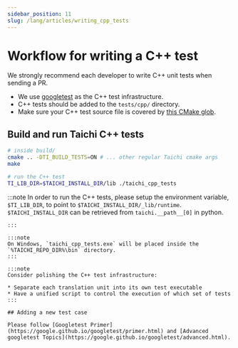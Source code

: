 ```yaml
---
sidebar_position: 11
slug: /lang/articles/writing_cpp_tests
---
```

# Workflow for writing a C++ test

We strongly recommend each developer to write C++ unit tests when sending a PR.

- We use [googletest](https://github.com/google/googletest) as the C++
  test infrastructure.
- C++ tests should be added to the `tests/cpp/` directory.
- Make sure your C++ test source file is covered by [this CMake glob](https://github.com/taichi-dev/taichi/blob/fb4741421ca79e971852464ffdf0ff066e667c92/cmake/TaichiTests.cmake#L13-L23).

## Build and run Taichi C++ tests

```bash
# inside build/
cmake .. -DTI_BUILD_TESTS=ON # ... other regular Taichi cmake args
make

# run the C++ test
TI_LIB_DIR=$TAICHI_INSTALL_DIR/lib ./taichi_cpp_tests
```

:::note
In order to run the C++ tests, please setup the environment variable, `$TI_LIB_DIR`, to point to `$TAICHI_INSTALL_DIR/_lib/runtime`. `$TAICHI_INSTALL_DIR` can be retrieved from `taichi.__path__[0]` in python.
```
:::

:::note
On Windows, `taichi_cpp_tests.exe` will be placed inside the `%TAICHI_REPO_DIR%\bin` directory.
:::

:::note
Consider polishing the C++ test infrastructure:

* Separate each translation unit into its own test executable
* Have a unified script to control the execution of which set of tests
:::

## Adding a new test case

Please follow [Googletest Primer](https://google.github.io/googletest/primer.html) and [Advanced googletest Topics](https://google.github.io/googletest/advanced.html).

